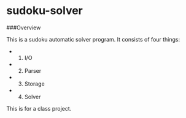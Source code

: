 # sudoku-solver

###Overview

This is a sudoku automatic solver program. It consists of four things:
* 1) I/O
* 2) Parser
* 3) Storage
* 4) Solver
  
This is for a class project.
  
